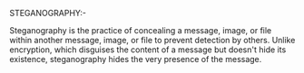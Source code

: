 STEGANOGRAPHY:-

Steganography is the practice of concealing a message, image, or file within another message, image, or file to prevent detection by others. Unlike encryption, which disguises the content of a message but doesn't hide its existence, steganography hides the very presence of the message.
